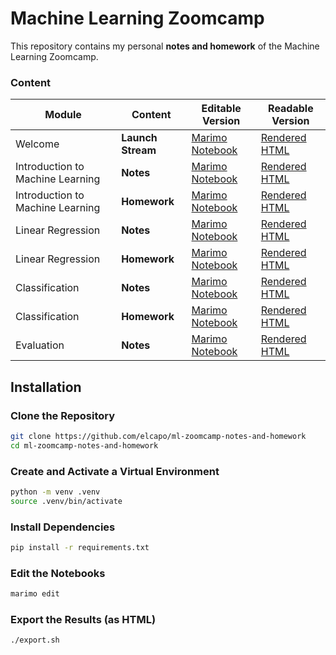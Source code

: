 # Machine Learning Zoomcamp

This repository contains my personal **notes and homework** of the Machine Learning Zoomcamp.

### Content

| Module | Content | Editable Version | Readable Version |
| --- | --- | --- | --- |
| Welcome | **Launch Stream** | [Marimo Notebook](./notes.py) | [Rendered HTML](https://raw.githack.com/elcapo/ml-zoomcamp-notes-and-homework/main/results/notes.html) |
| Introduction to Machine Learning | **Notes**  | [Marimo Notebook](./module-1/notes.py) | [Rendered HTML](https://raw.githack.com/elcapo/ml-zoomcamp-notes-and-homework/main/results/module-1/notes.html) |
| Introduction to Machine Learning | **Homework** | [Marimo Notebook](./module-1/homework.py) | [Rendered HTML](https://raw.githack.com/elcapo/ml-zoomcamp-notes-and-homework/main/results/module-1/homework.html) |
| Linear Regression | **Notes** | [Marimo Notebook](./module-2/notes.py) | [Rendered HTML](https://raw.githack.com/elcapo/ml-zoomcamp-notes-and-homework/main/results/module-2/notes.html)
| Linear Regression | **Homework** | [Marimo Notebook](./module-2/homework.py) | [Rendered HTML](https://raw.githack.com/elcapo/ml-zoomcamp-notes-and-homework/main/results/module-2/homework.html) |
| Classification | **Notes** | [Marimo Notebook](./module-3/notes.py) | [Rendered HTML](https://raw.githack.com/elcapo/ml-zoomcamp-notes-and-homework/main/results/module-3/notes.html)
| Classification | **Homework** | [Marimo Notebook](./module-3/homework.py) | [Rendered HTML](https://raw.githack.com/elcapo/ml-zoomcamp-notes-and-homework/main/results/module-3/homework.html) |
| Evaluation | **Notes** | [Marimo Notebook](./module-4/notes.py) | [Rendered HTML](https://raw.githack.com/elcapo/ml-zoomcamp-notes-and-homework/main/results/module-4/notes.html)

## Installation

### Clone the Repository

```bash
git clone https://github.com/elcapo/ml-zoomcamp-notes-and-homework
cd ml-zoomcamp-notes-and-homework
```

### Create and Activate a Virtual Environment

```bash
python -m venv .venv
source .venv/bin/activate
```

### Install Dependencies

```bash
pip install -r requirements.txt
```

### Edit the Notebooks

```bash
marimo edit
```

### Export the Results (as HTML)

```bash
./export.sh
```